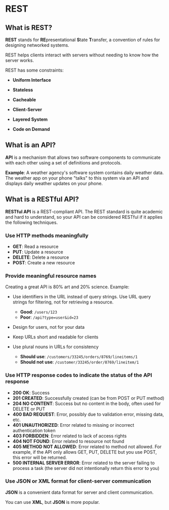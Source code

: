 # REST

## What is REST?

**REST** stands for **RE**presentational **S**tate **T**ransfer, a convention of rules for designing networked systems.

REST helps clients interact with servers without needing to know how the server works.

REST has some constraints:

- **Uniform Interface**

- **Stateless**

- **Cacheable**

- **Client-Server**

- **Layered System**

- **Code on Demand**

## What is an API?

**API** is a mechanism that allows two software components to communicate with each other using a set of definitions and protocols.

**Example**: A weather agency's software system contains daily weather data. The weather app on your phone "talks" to this system via an API and displays daily weather updates on your phone.

## What is a RESTful API?

**RESTful API** is a REST-compliant API. The REST standard is quite academic and hard to understand, so your API can be considered RESTful if it applies the following techniques.

### Use HTTP methods meaningfully

- **GET**: Read a resource
- **PUT**: Update a resource
- **DELETE**: Delete a resource
- **POST**: Create a new resource

### Provide meaningful resource names

Creating a great API is 80% art and 20% science.
Example:

- Use identifiers in the URL instead of query strings. Use URL query strings for filtering, not for retrieving a resource.

  - **Good**: `/users/123`
  - **Poor**: `/api?type=user&id=23`

- Design for users, not for your data

- Keep URLs short and readable for clients

- Use plural nouns in URLs for consistency
  - **Should use**: `/customers/33245/orders/8769/lineitems/1`
  - **Should not use**: `/customer/33245/order/8769/lineitem/1`

### Use HTTP response codes to indicate the status of the API response

- **200 OK**: Success
- **201 CREATED**: Successfully created (can be from POST or PUT method)
- **204 NO CONTENT**: Success but no content in the body, often used for DELETE or PUT
- **400 BAD REQUEST**: Error, possibly due to validation error, missing data, etc.
- **401 UNAUTHORIZED**: Error related to missing or incorrect authentication token
- **403 FORBIDDEN**: Error related to lack of access rights
- **404 NOT FOUND**: Error related to resource not found
- **405 METHOD NOT ALLOWED**: Error related to method not allowed. For example, if the API only allows GET, PUT, DELETE but you use POST, this error will be returned.
- **500 INTERNAL SERVER ERROR**: Error related to the server failing to process a task (the server did not intentionally return this error to you)

### Use JSON or XML format for client-server communication

**JSON** is a convenient data format for server and client communication.

You can use **XML**, but **JSON** is more popular.
